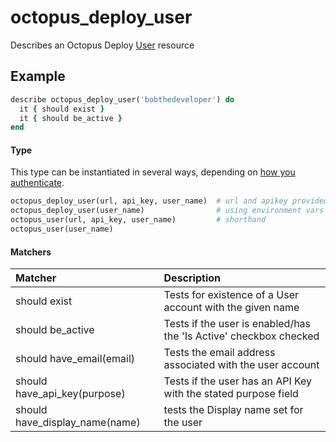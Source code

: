 # octopus_deploy_user

Describes an Octopus Deploy [User](https://octopus.com/docs/administration/managing-users-and-teams#Managingusersandteams-UserandServiceaccounts) resource

## Example

```ruby
describe octopus_deploy_user('bobthedeveloper') do
  it { should exist }
  it { should be_active }
end
```

#### Type

This type can be instantiated in several ways, depending on [how you authenticate](authentication.md).

```ruby
octopus_deploy_user(url, api_key, user_name)  # url and apikey provided
octopus_deploy_user(user_name)                # using environment vars
octopus_user(url, api_key, user_name)         # shorthand
octopus_user(user_name)
```

#### Matchers

| Matcher | Description |
|:--------|:------------|
| should exist | Tests for existence of a User account with the given name |
| should be_active | Tests if the user is enabled/has the 'Is Active' checkbox checked | 
| should have_email(email) | Tests the email address associated with the user account |
| should have_api_key(purpose) | Tests if the user has an API Key with the stated purpose field |
| should have_display_name(name) | tests the Display name set for the user |